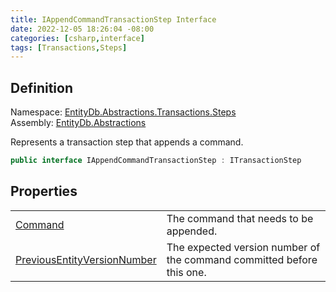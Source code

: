 ```yaml
---
title: IAppendCommandTransactionStep Interface
date: 2022-12-05 18:26:04 -08:00
categories: [csharp,interface]
tags: [Transactions,Steps]
---
```


## Definition
Namespace: <a href='/posts/csharp.namespace.entitydb.abstractions.transactions.steps/'>EntityDb.Abstractions.Transactions.Steps</a><br />
Assembly: <a href='/posts/csharp.assembly.entitydb.abstractions/'>EntityDb.Abstractions</a><br />

Represents a transaction step that appends a command.

```cs
public interface IAppendCommandTransactionStep : ITransactionStep
```
## Properties
<table><tr><td><!--/posts/csharp.notimplemented.entitydb.abstractions.transactions.steps.iappendcommandtransactionstep.command/--><a href='#'>Command</a></td><td>
The command that needs to be appended.
</td></tr><tr><td><!--/posts/csharp.notimplemented.entitydb.abstractions.transactions.steps.iappendcommandtransactionstep.previousentityversionnumber/--><a href='#'>PreviousEntityVersionNumber</a></td><td>
The expected version number of the command committed before this one.
</td></tr></table>
